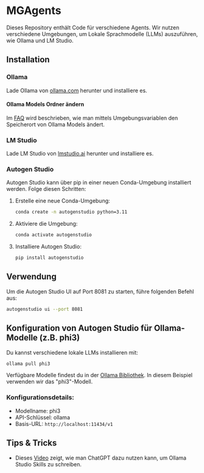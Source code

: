 # MGAgents

Dieses Repository enthält Code für verschiedene Agents. Wir nutzen verschiedene Umgebungen, um Lokale Sprachmodelle (LLMs) auszuführen, wie Ollama und LM Studio.

## Installation

### Ollama

Lade Ollama von [ollama.com](https://ollama.com/download) herunter und installiere es.

#### Ollama Models Ordner ändern

Im [FAQ](https://github.com/ollama/ollama/blob/main/docs/faq.md#how-do-i-set-them-to-a-different-location) wird beschrieben, wie man mittels Umgebungsvariablen den Speicherort von Ollama Models ändert.

### LM Studio

Lade LM Studio von [lmstudio.ai](https://lmstudio.ai) herunter und installiere es.

### Autogen Studio

Autogen Studio kann über pip in einer neuen Conda-Umgebung installiert werden. Folge diesen Schritten:

1. Erstelle eine neue Conda-Umgebung:
    ```sh
    conda create -n autogenstudio python=3.11
    ```

2. Aktiviere die Umgebung:
    ```sh
    conda activate autogenstudio
    ```

3. Installiere Autogen Studio:
    ```sh
    pip install autogenstudio
    ```

## Verwendung

Um die Autogen Studio UI auf Port 8081 zu starten, führe folgenden Befehl aus:
```sh
autogenstudio ui --port 8081
```

## Konfiguration von Autogen Studio für Ollama-Modelle (z.B. phi3)

Du kannst verschiedene lokale LLMs installieren mit:
```sh
ollama pull phi3
```

Verfügbare Modelle findest du in der [Ollama Bibliothek](https://ollama.com/library). In diesem Beispiel verwenden wir das "phi3"-Modell.

### Konfigurationsdetails:

- Modellname: phi3
- API-Schlüssel: ollama
- Basis-URL: `http://localhost:11434/v1`

## Tips & Tricks

- Dieses [Video](https://www.youtube.com/watch?v=lRu_-yFY-4M&t=333s) zeigt, wie man ChatGPT dazu nutzen kann, um Ollama Studio Skills zu schreiben.